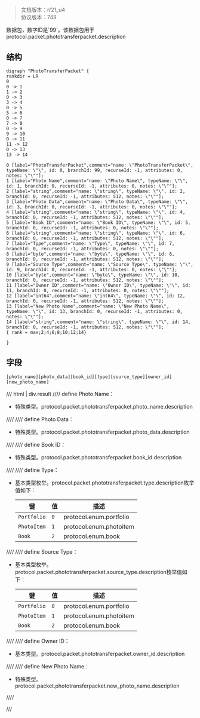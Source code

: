 # <!-- md:samp PhotoTransferPacket -->

> 文档版本：r/21_u4<br/>协议版本：748

<!-- md:samp PhotoTransferPacket -->数据包，数字ID是`99`。该数据包用于protocol.packet.phototransferpacket.description

## 结构

```viz
digraph "PhotoTransferPacket" {
rankdir = LR
0
0 -> 1
1 -> 2
0 -> 3
3 -> 4
0 -> 5
5 -> 6
0 -> 7
7 -> 8
0 -> 9
9 -> 10
0 -> 11
11 -> 12
0 -> 13
13 -> 14

0 [label="PhotoTransferPacket",comment="name: \"PhotoTransferPacket\", typeName: \"\", id: 0, branchId: 99, recurseId: -1, attributes: 0, notes: \"\""];
1 [label="Photo Name",comment="name: \"Photo Name\", typeName: \"\", id: 1, branchId: 0, recurseId: -1, attributes: 0, notes: \"\""];
2 [label="string",comment="name: \"string\", typeName: \"\", id: 2, branchId: 0, recurseId: -1, attributes: 512, notes: \"\""];
3 [label="Photo Data",comment="name: \"Photo Data\", typeName: \"\", id: 3, branchId: 0, recurseId: -1, attributes: 0, notes: \"\""];
4 [label="string",comment="name: \"string\", typeName: \"\", id: 4, branchId: 0, recurseId: -1, attributes: 512, notes: \"\""];
5 [label="Book ID",comment="name: \"Book ID\", typeName: \"\", id: 5, branchId: 0, recurseId: -1, attributes: 0, notes: \"\""];
6 [label="string",comment="name: \"string\", typeName: \"\", id: 6, branchId: 0, recurseId: -1, attributes: 512, notes: \"\""];
7 [label="Type",comment="name: \"Type\", typeName: \"\", id: 7, branchId: 0, recurseId: -1, attributes: 0, notes: \"\""];
8 [label="byte",comment="name: \"byte\", typeName: \"\", id: 8, branchId: 0, recurseId: -1, attributes: 512, notes: \"\""];
9 [label="Source Type",comment="name: \"Source Type\", typeName: \"\", id: 9, branchId: 0, recurseId: -1, attributes: 0, notes: \"\""];
10 [label="byte",comment="name: \"byte\", typeName: \"\", id: 10, branchId: 0, recurseId: -1, attributes: 512, notes: \"\""];
11 [label="Owner ID",comment="name: \"Owner ID\", typeName: \"\", id: 11, branchId: 0, recurseId: -1, attributes: 0, notes: \"\""];
12 [label="int64",comment="name: \"int64\", typeName: \"\", id: 12, branchId: 0, recurseId: -1, attributes: 512, notes: \"\""];
13 [label="New Photo Name",comment="name: \"New Photo Name\", typeName: \"\", id: 13, branchId: 0, recurseId: -1, attributes: 0, notes: \"\""];
14 [label="string",comment="name: \"string\", typeName: \"\", id: 14, branchId: 0, recurseId: -1, attributes: 512, notes: \"\""];
{ rank = max;2;4;6;8;10;12;14}

}

```

## 字段

```title='PhotoTransferPacket'
[photo_name][photo_data][book_id][type][source_type][owner_id][new_photo_name]
```

/// html | div.result
//// define
Photo Name：[<!-- md:samp string -->](../types/string.md)

- 特殊类型。protocol.packet.phototransferpacket.photo_name.description


////
//// define
Photo Data：[<!-- md:samp string -->](../types/string.md)

- 特殊类型。protocol.packet.phototransferpacket.photo_data.description


////
//// define
Book ID：[<!-- md:samp string -->](../types/string.md)

- 特殊类型。protocol.packet.phototransferpacket.book_id.description


////
//// define
Type：<!-- md:samp byte -->

- 基本类型枚举。protocol.packet.phototransferpacket.type.description枚举值如下：

  |键|值|描述|
  |---|---|---|
  |`Portfolio`|`0`|protocol.enum.portfolio|
  |`PhotoItem`|`1`|protocol.enum.photoitem|
  |`Book`|`2`|protocol.enum.book|



////
//// define
Source Type：<!-- md:samp byte -->

- 基本类型枚举。protocol.packet.phototransferpacket.source_type.description枚举值如下：

  |键|值|描述|
  |---|---|---|
  |`Portfolio`|`0`|protocol.enum.portfolio|
  |`PhotoItem`|`1`|protocol.enum.photoitem|
  |`Book`|`2`|protocol.enum.book|



////
//// define
Owner ID：<!-- md:samp int64 -->

- 基本类型。protocol.packet.phototransferpacket.owner_id.description


////
//// define
New Photo Name：[<!-- md:samp string -->](../types/string.md)

- 特殊类型。protocol.packet.phototransferpacket.new_photo_name.description


////

///

